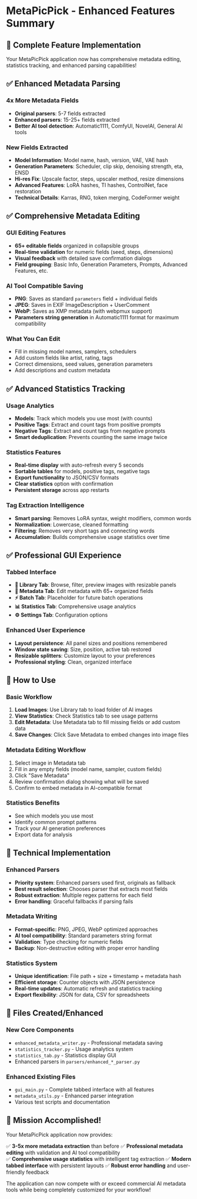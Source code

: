 # MetaPicPick - Enhanced Features Summary

## 🎉 Complete Feature Implementation

Your MetaPicPick application now has comprehensive metadata editing, statistics tracking, and enhanced parsing capabilities!

## ✅ Enhanced Metadata Parsing

### **4x More Metadata Fields**
- **Original parsers**: 5-7 fields extracted
- **Enhanced parsers**: 15-25+ fields extracted
- **Better AI tool detection**: Automatic1111, ComfyUI, NovelAI, General AI tools

### **New Fields Extracted**
- **Model Information**: Model name, hash, version, VAE, VAE hash
- **Generation Parameters**: Scheduler, clip skip, denoising strength, eta, ENSD
- **Hi-res Fix**: Upscale factor, steps, upscaler method, resize dimensions
- **Advanced Features**: LoRA hashes, TI hashes, ControlNet, face restoration
- **Technical Details**: Karras, RNG, token merging, CodeFormer weight

## ✅ Comprehensive Metadata Editing

### **GUI Editing Features**
- **65+ editable fields** organized in collapsible groups
- **Real-time validation** for numeric fields (seed, steps, dimensions)
- **Visual feedback** with detailed save confirmation dialogs
- **Field grouping**: Basic Info, Generation Parameters, Prompts, Advanced Features, etc.

### **AI Tool Compatible Saving**
- **PNG**: Saves as standard `parameters` field + individual fields
- **JPEG**: Saves in EXIF ImageDescription + UserComment
- **WebP**: Saves as XMP metadata (with webpmux support)
- **Parameters string generation** in Automatic1111 format for maximum compatibility

### **What You Can Edit**
- Fill in missing model names, samplers, schedulers
- Add custom fields like artist, rating, tags
- Correct dimensions, seed values, generation parameters
- Add descriptions and custom metadata

## ✅ Advanced Statistics Tracking

### **Usage Analytics**
- **Models**: Track which models you use most (with counts)
- **Positive Tags**: Extract and count tags from positive prompts
- **Negative Tags**: Extract and count tags from negative prompts  
- **Smart deduplication**: Prevents counting the same image twice

### **Statistics Features**
- **Real-time display** with auto-refresh every 5 seconds
- **Sortable tables** for models, positive tags, negative tags
- **Export functionality** to JSON/CSV formats
- **Clear statistics** option with confirmation
- **Persistent storage** across app restarts

### **Tag Extraction Intelligence**
- **Smart parsing**: Removes LoRA syntax, weight modifiers, common words
- **Normalization**: Lowercase, cleaned formatting
- **Filtering**: Removes very short tags and connecting words
- **Accumulation**: Builds comprehensive usage statistics over time

## ✅ Professional GUI Experience  

### **Tabbed Interface**
- **📁 Library Tab**: Browse, filter, preview images with resizable panels
- **📝 Metadata Tab**: Edit metadata with 65+ organized fields
- **⚡ Batch Tab**: Placeholder for future batch operations  
- **📊 Statistics Tab**: Comprehensive usage analytics
- **⚙️ Settings Tab**: Configuration options

### **Enhanced User Experience**
- **Layout persistence**: All panel sizes and positions remembered
- **Window state saving**: Size, position, active tab restored
- **Resizable splitters**: Customize layout to your preferences
- **Professional styling**: Clean, organized interface

## 🚀 How to Use

### **Basic Workflow**
1. **Load Images**: Use Library tab to load folder of AI images
2. **View Statistics**: Check Statistics tab to see usage patterns
3. **Edit Metadata**: Use Metadata tab to fill missing fields or add custom data
4. **Save Changes**: Click Save Metadata to embed changes into image files

### **Metadata Editing Workflow**
1. Select image in Metadata tab
2. Fill in any empty fields (model name, sampler, custom fields)
3. Click "Save Metadata" 
4. Review confirmation dialog showing what will be saved
5. Confirm to embed metadata in AI-compatible format

### **Statistics Benefits**
- See which models you use most
- Identify common prompt patterns
- Track your AI generation preferences
- Export data for analysis

## 🔧 Technical Implementation

### **Enhanced Parsers**
- **Priority system**: Enhanced parsers used first, originals as fallback
- **Best result selection**: Chooses parser that extracts most fields
- **Robust extraction**: Multiple regex patterns for each field
- **Error handling**: Graceful fallbacks if parsing fails

### **Metadata Writing**
- **Format-specific**: PNG, JPEG, WebP optimized approaches
- **AI tool compatibility**: Standard parameters string format
- **Validation**: Type checking for numeric fields
- **Backup**: Non-destructive editing with proper error handling

### **Statistics System**
- **Unique identification**: File path + size + timestamp + metadata hash
- **Efficient storage**: Counter objects with JSON persistence  
- **Real-time updates**: Automatic refresh and statistics tracking
- **Export flexibility**: JSON for data, CSV for spreadsheets

## 📁 Files Created/Enhanced

### **New Core Components**
- `enhanced_metadata_writer.py` - Professional metadata saving
- `statistics_tracker.py` - Usage analytics system  
- `statistics_tab.py` - Statistics display GUI
- Enhanced parsers in `parsers/enhanced_*_parser.py`

### **Enhanced Existing Files**
- `gui_main.py` - Complete tabbed interface with all features
- `metadata_utils.py` - Enhanced parser integration
- Various test scripts and documentation

## 🎯 Mission Accomplished!

Your MetaPicPick application now provides:

✅ **3-5x more metadata extraction** than before
✅ **Professional metadata editing** with validation and AI tool compatibility  
✅ **Comprehensive usage statistics** with intelligent tag extraction
✅ **Modern tabbed interface** with persistent layouts
✅ **Robust error handling** and user-friendly feedback

The application can now compete with or exceed commercial AI metadata tools while being completely customized for your workflow!
